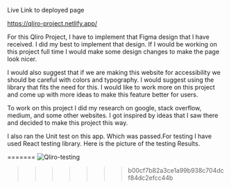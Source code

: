 
Live Link to deployed page

https://qliro-project.netlify.app/



For this Qliro Project, I have to implement that Figma design that I have received. I did my best to implement that design. If I would be working on this project full time I would make some design changes to make the page look nicer. 

I would also suggest that if we are making this website for accessibility we should be careful with colors and typography. I would suggest using the library that fits the need for this. I would like to work more on this project and come up with more ideas to make this feature better for users.

To work on this project I did my research on google, stack overflow, medium, and some other websites. I got inspired by ideas that I saw there and decided to make this project this way.

 I also ran the Unit test on this app. Which was passed.For testing I have used React testing library. Here is the picture of the testing Results.


=======
![Qliro-testing](https://user-images.githubusercontent.com/55736152/152245549-192f6980-1ada-413d-8b22-f7ec4e107ca1.jpg)
>>>>>>> b00cf7b82a3ce1a99b938c704dcf84dc2efcc44b
